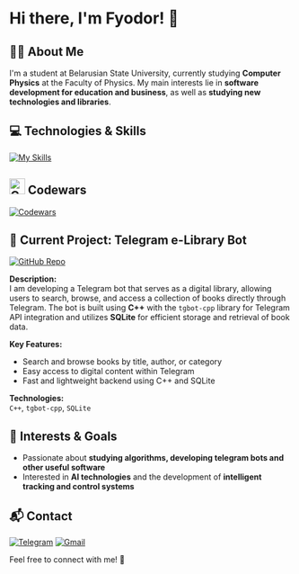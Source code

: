 # Hi there, I'm Fyodor! 👋
## 🧑‍🎓 About Me
I'm a student at Belarusian State University, currently studying **Computer Physics** at the Faculty of Physics. My main interests lie in **software development for education and business**, as well as **studying new technologies and libraries**.
## 💻 Technologies & Skills
[![My Skills](https://skillicons.dev/icons?i=cpp,c,python,sqlite,mysql,git)](https://skillicons.dev)
## <img src="https://cdn.simpleicons.org/codewars/B1361E" width="28" alt="Codewars Logo" />  Codewars

[![Codewars](https://codewars-stats-ignacio-cuadra.vercel.app/?username=Krasnovvvvv&theme=dark)](https://www.codewars.com/users/Krasnovvvvv)

## 🚧 Current Project: Telegram e-Library Bot

[![GitHub Repo](https://img.shields.io/badge/GitHub_Repo-0078D4?logo=github&logoColor=white&style=flat-square)](https://github.com/Krasnovvvvv/telegram-e-library-bot)

**Description:**  
I am developing a Telegram bot that serves as a digital library, allowing users to search, browse, and access a collection of books directly through Telegram. The bot is built using **C++** with the `tgbot-cpp` library for Telegram API integration and utilizes **SQLite** for efficient storage and retrieval of book data.

**Key Features:**
- Search and browse books by title, author, or category
- Easy access to digital content within Telegram
- Fast and lightweight backend using C++ and SQLite

**Technologies:**  
`C++`, `tgbot-cpp`, `SQLite`

## 🎯 Interests & Goals
- Passionate about **studying algorithms, developing telegram bots and other useful software**
- Interested in **AI technologies** and the development of **intelligent tracking and control systems**
## 📬 Contact
[![Telegram](https://img.shields.io/badge/Telegram-2CA5E0?style=for-the-badge&logo=telegram&logoColor=white)](https://t.me/smokex_official) [![Gmail](https://img.shields.io/badge/Gmail-D14836?style=for-the-badge&logo=gmail&logoColor=white)](mailto:smokexbeatzz@gmail.com)

Feel free to connect with me! 🚀

